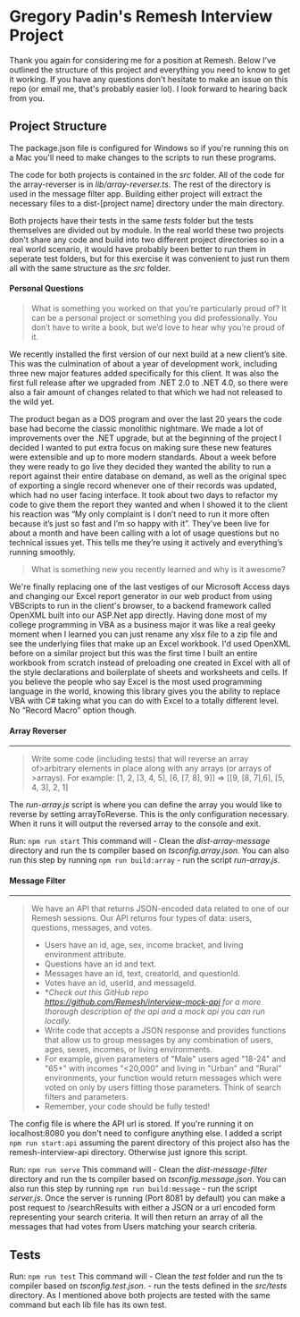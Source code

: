 # Gregory Padin's Remesh Interview Project

Thank you again for considering me for a position at Remesh. Below I've outlined the structure of this project and everything you need to know to get it working.
If you have any questions don't hesitate to make an issue on this repo (or email me, that's probably easier lol). I look forward to hearing back from you.

## Project Structure

The package.json file is configured for Windows so if you're running this on a Mac 
you'll need to make changes to the scripts to run these programs.

The code for both projects is contained in the _src_ folder. All of the code for the array-reverser is in _lib/array-reverser.ts_. 
The rest of the directory is used in the message filter app. Building either project will extract the necessary 
files to a dist-[project name] directory under the main directory.

Both projects have their tests in the same _tests_ folder but the tests themselves are divided out by module. 
In the real world these two projects don't share any code and build into two different project directories 
so in a real world scenario, it would have probably been better to run them in seperate test folders, but for this exercise it was convenient to just run them all with the same structure as the _src_ folder. 


#### Personal Questions
>What is something you worked on that you’re particularly proud of? It
>can be a personal project or something you did professionally. You don’t
>have to write a book, but we’d love to hear why you’re proud of it.


We recently installed the first version of our next build at a new client’s site. This was the culmination of about a year of development work, including three new major features added specifically for this client. It was also the first full release after we upgraded from .NET 2.0 to .NET 4.0, so there were also a fair amount of changes related to that which we had not released to the wild yet. 

The product began as a DOS program and over the last 20 years the code base had become the classic monolithic nightmare. We made a lot of improvements over the .NET upgrade, but at the beginning of the project I decided I wanted to put extra focus on making sure these new features were extensible and up to more modern standards. About a week before they were ready to go live they decided they wanted the ability to run a report against their entire database on demand, as well as the original spec of exporting a single record whenever one of their records was updated, which had no user facing interface. It took about two days to refactor my code to give them the report they wanted and when I showed it to the client his reaction was “My only complaint is I don’t need to run it more often because it’s just so fast and I’m so happy with it”. They’ve been live for about a month and have been calling with a lot of usage questions but no technical issues yet. This tells me they’re using it actively and everything’s running smoothly. 

>What is something new you recently learned and why is it awesome?

We're finally replacing one of the last vestiges of our Microsoft Access days and changing our Excel report generator in our web product from using  VBScripts to run in the client's browser, to a backend framework called OpenXML built into our ASP.Net app directly. Having done most of my college programming in VBA as a business major it was like a real geeky moment when I learned you can just rename any xlsx file to a zip file and see the underlying files that make up an Excel workbook. I'd used OpenXML before on a similar project but this was the first time I built an entire workbook from scratch instead of preloading one created in Excel with all of the style declarations and boilerplate of sheets and worksheets and cells. If you believe the people who say Excel is the most used programming language in the world, knowing this library gives you the ability to replace VBA with C# taking what you can do with Excel to a totally different level.  No “Record Macro” option though. 


#### Array Reverser
___
>Write some code (including tests) that will reverse an array of>arbitrary elements
>in place along with any arrays (or  arrays of >arrays). 
>For example: [1, 2, [3, 4, 5], [6, [7, 8], 9]] => [[9, [8, 7],6], [5, 4, 3], 2, 1]

The _run-array.js_ script is where you can define the array you would like to reverse by setting arrayToReverse. 
This is the only configuration necessary. When it runs it will output the reversed array to the console and exit. 

Run: `npm run start`
This command will 
    - Clean the _dist-array-message_ directory and run the ts compiler based on _tsconfig.array.json_.
     You can also run this step by running `npm run build:array`
    - run the script _run-array.js_. 

 
#### Message Filter
___
>We have an API that returns JSON-encoded data related to one of our
>Remesh sessions. Our API returns four types of data: users, questions,
>messages, and votes.
>   - Users have an id, age, sex, income bracket, and living environment
>   attribute.
>   - Questions have an id and text.
>   - Messages have an id, text, creatorId, and questionId.
>   - Votes have an id, userId, and messageId.
>- **Check out **this GitHub repo*
><https://github.com/Remesh/interview-mock-api>* for a more thorough
>description of the api and a mock api you can run locally.*
>- Write code that accepts a JSON response and provides functions that
>allow us to group messages by any combination of users, ages, sexes,
>incomes, or living environments.
>- For example, given parameters of "Male" users aged "18-24" and "65+"
>with incomes "<20,000" and living in "Urban" and "Rural" environments,
>your function would return messages which were voted on only by users
>fitting those parameters. Think of search filters and parameters.
>- Remember, your code should be fully tested!


The config file is where the API url is stored. If you're running it on localhost:8080 
you don't need to configure anything else. I added a script `npm run start:api` assuming 
the parent directory of this project also has the remesh-interview-api directory. 
Otherwise just ignore this script. 

Run: `npm run serve`
This command will 
    - Clean the _dist-message-filter_ directory and run the ts compiler based on _tsconfig.message.json_. 
    You can also run this step by running `npm run build:message`
    - run the script _server.js_. 
Once the server is running (Port 8081 by default) you can make a post request to /searchResults 
with either a JSON or a url encoded form representing your search criteria. It will then return an array of all
the messages that had votes from Users matching your search criteria. 

## Tests

Run: `npm run test`
This command will 
    - Clean the _test_ folder and run the ts compiler based on _tsconfig.test.json_. 
    - run the tests defined in the _src/tests_ directory. 
As I mentioned above both projects are tested with the same command but each lib file has its own test.
